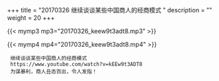 +++
title = "20170326  继续谈谈某些中国商人的经商模式 "
description = ""
weight = 20
+++

{{< mymp3 mp3="20170326_keew9t3adt8.mp3" >}}

{{< mymp4 mp4="20170326_keew9t3adt8.mp4" >}}

     继续谈谈某些中国商人的经商模式 
     https://www.youtube.com/watch?v=kEEw9t3ADT8 
     为谋暴利，商人丑态百出，令人发指！ 
